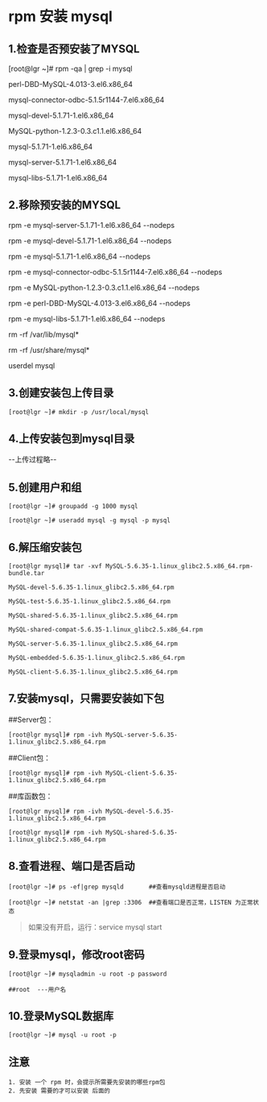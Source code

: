 rpm 安装 mysql
==========

1.检查是否预安装了MYSQL
------------------

[root@lgr ~]# rpm -qa | grep -i mysql

perl-DBD-MySQL-4.013-3.el6.x86_64

mysql-connector-odbc-5.1.5r1144-7.el6.x86_64

mysql-devel-5.1.71-1.el6.x86_64

MySQL-python-1.2.3-0.3.c1.1.el6.x86_64

mysql-5.1.71-1.el6.x86_64

mysql-server-5.1.71-1.el6.x86_64

mysql-libs-5.1.71-1.el6.x86_64

2.移除预安装的MYSQL
------------------

rpm -e mysql-server-5.1.71-1.el6.x86_64 --nodeps

rpm -e mysql-devel-5.1.71-1.el6.x86_64 --nodeps

rpm -e mysql-5.1.71-1.el6.x86_64 --nodeps

rpm -e mysql-connector-odbc-5.1.5r1144-7.el6.x86_64 --nodeps

rpm -e MySQL-python-1.2.3-0.3.c1.1.el6.x86_64 --nodeps

rpm -e perl-DBD-MySQL-4.013-3.el6.x86_64 --nodeps

rpm -e mysql-libs-5.1.71-1.el6.x86_64 --nodeps

rm -rf /var/lib/mysql*

rm -rf /usr/share/mysql*

userdel mysql 

3.创建安装包上传目录
------------------

    [root@lgr ~]# mkdir -p /usr/local/mysql

4.上传安装包到mysql目录
------------------

   --上传过程略--

5.创建用户和组
------------------

    [root@lgr ~]# groupadd -g 1000 mysql

    [root@lgr ~]# useradd mysql -g mysql -p mysql

6.解压缩安装包
------------------

    [root@lgr mysql]# tar -xvf MySQL-5.6.35-1.linux_glibc2.5.x86_64.rpm-bundle.tar

    MySQL-devel-5.6.35-1.linux_glibc2.5.x86_64.rpm

    MySQL-test-5.6.35-1.linux_glibc2.5.x86_64.rpm

    MySQL-shared-5.6.35-1.linux_glibc2.5.x86_64.rpm

    MySQL-shared-compat-5.6.35-1.linux_glibc2.5.x86_64.rpm

    MySQL-server-5.6.35-1.linux_glibc2.5.x86_64.rpm

    MySQL-embedded-5.6.35-1.linux_glibc2.5.x86_64.rpm

    MySQL-client-5.6.35-1.linux_glibc2.5.x86_64.rpm

7.安装mysql，只需要安装如下包
------------------

 ##Server包：

    [root@lgr mysql]# rpm -ivh MySQL-server-5.6.35-1.linux_glibc2.5.x86_64.rpm

 ##Client包：

    [root@lgr mysql]# rpm -ivh MySQL-client-5.6.35-1.linux_glibc2.5.x86_64.rpm

 ##库函数包：

    [root@lgr mysql]# rpm -ivh MySQL-devel-5.6.35-1.linux_glibc2.5.x86_64.rpm

    [root@lgr mysql]# rpm -ivh MySQL-shared-5.6.35-1.linux_glibc2.5.x86_64.rpm

8.查看进程、端口是否启动
------------------

    [root@lgr ~]# ps -ef|grep mysqld       ##查看mysqld进程是否启动

    [root@lgr ~]# netstat -an |grep :3306  ##查看端口是否正常，LISTEN 为正常状态

> 如果没有开启，运行：service mysql start

9.登录mysql，修改root密码
------------------

    [root@lgr ~]# mysqladmin -u root -p password

    ##root  ---用户名

10.登录MySQL数据库
---------------

    [root@lgr ~]# mysql -u root -p

注意
---------------

    1. 安装 一个 rpm 时，会提示所需要先安装的哪些rpm包
    2. 先安装 需要的才可以安装 后面的